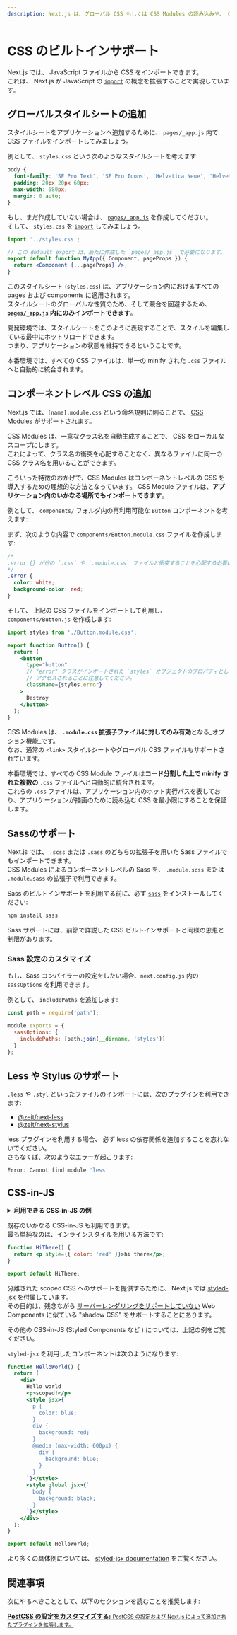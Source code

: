 ```yaml
---
description: Next.js は、グローバル CSS もしくは CSS Modules の読み込みや、 CSS-in-JS としての `styled-jsx` の利用、あるいは他のいかなる CSS-in-JS もサポートしています！実際に見ていきましょう。
---
```


# CSS のビルトインサポート

Next.js では、 JavaScript ファイルから CSS をインポートできます。  
これは、 Next.js が JavaScript の [`import`](https://developer.mozilla.org/ja/docs/Web/JavaScript/Reference/Statements/import) の概念を拡張することで実現しています。

## グローバルスタイルシートの追加

スタイルシートをアプリケーションへ追加するために、 `pages/_app.js` 内で CSS ファイルをインポートしてみましょう。

例として、 `styles.css` という次のようなスタイルシートを考えます:

```css
body {
  font-family: 'SF Pro Text', 'SF Pro Icons', 'Helvetica Neue', 'Helvetica', 'Arial', sans-serif;
  padding: 20px 20px 60px;
  max-width: 680px;
  margin: 0 auto;
}
```

もし、まだ作成していない場合は、 [`pages/_app.js`](/docs/advanced-features/custom-app) を作成してください。  
そして、 `styles.css` を [`import`](https://developer.mozilla.org/ja/docs/Web/JavaScript/Reference/Statements/import) してみましょう。

```jsx
import '../styles.css';

// この default export は、新たに作成した `pages/_app.js` で必要になります。
export default function MyApp({ Component, pageProps }) {
  return <Component {...pageProps} />;
}
```

このスタイルシート (`styles.css`) は、アプリケーション内におけるすべての pages および components に適用されます。  
スタイルシートのグローバルな性質のため、そして競合を回避するため、 **[`pages/_app.js`](/docs/advanced-features/custom-app) 内にのみインポートできます**。

開発環境では、スタイルシートをこのように表現することで、スタイルを編集している最中にホットリロードできます。  
つまり、アプリケーションの状態を維持できるということです。

本番環境では、すべての CSS ファイルは、単一の minify された `.css` ファイルへと自動的に統合されます。

## コンポーネントレベル CSS の追加

Next.js では、`[name].module.css` という命名規則に則ることで、 [CSS Modules](https://github.com/css-modules/css-modules) がサポートされます。

CSS Modules は、一意なクラス名を自動生成することで、 CSS をローカルなスコープにします。  
これによって、クラス名の衝突を心配することなく、異なるファイルに同一の CSS クラス名を用いることができます。

こういった特徴のおかげで、CSS Modules はコンポーネントレベルの CSS を導入するための理想的な方法となっています。
CSS Module ファイルは、**アプリケーション内のいかなる場所でもインポートできます**。

例として、 `components/` フォルダ内の再利用可能な `Button` コンポーネントを考えます:

まず、次のような内容で `components/Button.module.css` ファイルを作成します:

```css
/*
.error {} が他の `.css` や `.module.css` ファイルと衝突することを心配する必要はありません！
*/
.error {
  color: white;
  background-color: red;
}
```

そして、 上記の CSS ファイルをインポートして利用し、 `components/Button.js` を作成します:

```jsx
import styles from './Button.module.css';

export function Button() {
  return (
    <button
      type="button"
      // "error" クラスがインポートされた `styles` オブジェクトのプロパティとして
      // アクセスされることに注意してください。
      className={styles.error}
    >
      Destroy
    </button>
  );
}
```

CSS Modules は、 **`.module.css` 拡張子ファイルに対してのみ有効**となる_オプション機能_です。  
なお、通常の `<link>` スタイルシートやグローバル CSS ファイルもサポートされています。

本番環境では、すべての CSS Module ファイルは**コード分割した上で minify された複数の** `.css` ファイルへと自動的に統合されます。  
これらの `.css` ファイルは、アプリケーション内のホット実行パスを表しており、アプリケーションが描画のために読み込む CSS を最小限にすることを保証します。

## Sassのサポート

Next.js では、 `.scss` または `.sass` のどちらの拡張子を用いた Sass ファイルでもインポートできます。  
CSS Modules によるコンポーネントレベルの Sass を、 `.module.scss` または `.module.sass` の拡張子で利用できます。

Sass のビルトインサポートを利用する前に、必ず [`sass`](https://github.com/sass/sass) をインストールしてください:

```bash
npm install sass
```

Sass サポートには、前節で詳説した CSS ビルトインサポートと同様の恩恵と制限があります。

### Sass 設定のカスタマイズ

もし、Sass コンパイラーの設定をしたい場合、`next.config.js` 内の `sassOptions` を利用できます。

例として、 `includePaths` を追加します:

```js
const path = require('path');

module.exports = {
  sassOptions: {
    includePaths: [path.join(__dirname, 'styles')]
  }
};
```

## Less や Stylus のサポート

`.less` や `.styl` といったファイルのインポートには、次のプラグインを利用できます:

- [@zeit/next-less](https://github.com/zeit/next-plugins/tree/master/packages/next-less)
- [@zeit/next-stylus](https://github.com/zeit/next-plugins/tree/master/packages/next-stylus)

less プラグインを利用する場合、 必ず less の依存関係を追加することを忘れないでください。  
さもなくば、次のようなエラーが起こります:

```bash
Error: Cannot find module 'less'
```

## CSS-in-JS

<details>
  <summary><b>利用できる CSS-in-JS の例</b></summary>
  <ul>
    <li><a href="https://github.com/zeit/next.js/tree/canary/examples/basic-css">Styled JSX</a></li>
    <li><a href="https://github.com/zeit/next.js/tree/canary/examples/with-styled-components">Styled Components</a></li>
    <li><a href="https://github.com/zeit/next.js/tree/canary/examples/with-styletron">Styletron</a></li>
    <li><a href="https://github.com/zeit/next.js/tree/canary/examples/with-glamor">Glamor</a></li>
    <li><a href="https://github.com/zeit/next.js/tree/canary/examples/with-cxs">Cxs</a></li>
    <li><a href="https://github.com/zeit/next.js/tree/canary/examples/with-aphrodite">Aphrodite</a></li>
    <li><a href="https://github.com/zeit/next.js/tree/canary/examples/with-fela">Fela</a></li>
  </ul>
</details>

既存のいかなる CSS-in-JS も利用できます。  
最も単純なのは、インラインスタイルを用いる方法です:

```jsx
function HiThere() {
  return <p style={{ color: 'red' }}>hi there</p>;
}

export default HiThere;
```

分離された scoped CSS へのサポートを提供するために、 Next.js では [styled-jsx](https://github.com/zeit/styled-jsx) を付属しています。  
その目的は、残念ながら [サーバーレンダリングをサポートしていない](https://github.com/w3c/webcomponents/issues/71) Web Components に似ている "shadow CSS" をサポートすることにあります。

その他の CSS-in-JS (Styled Components など ) については、上記の例をご覧ください。

`styled-jsx` を利用したコンポーネントは次のようになります:

```jsx
function HelloWorld() {
  return (
    <div>
      Hello world
      <p>scoped!</p>
      <style jsx>{`
        p {
          color: blue;
        }
        div {
          background: red;
        }
        @media (max-width: 600px) {
          div {
            background: blue;
          }
        }
      `}</style>
      <style global jsx>{`
        body {
          background: black;
        }
      `}</style>
    </div>
  );
}

export default HelloWorld;
```

より多くの具体例については、 [styled-jsx documentation](https://github.com/zeit/styled-jsx) をご覧ください。

## 関連事項

次にやるべきこととして、以下のセクションを読むことを推奨します:

<div class="card">
  <a href="/docs/advanced-features/customizing-postcss-config.md">
    <b>PostCSS の設定をカスタマイズする:</b>
    <small>PostCSS の設定および Next.js によって追加されたプラグインを拡張します。</small>
  </a>
</div>
